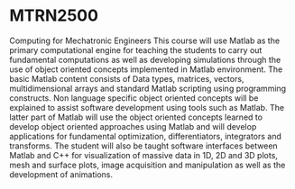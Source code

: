 # MTRN2500
Computing for Mechatronic Engineers
This course will use Matlab as the primary computational engine for teaching the students to carry out fundamental computations as well as developing simulations through the use of object oriented concepts implemented in Matlab environment. The basic Matlab content consists of Data types, matrices, vectors, multidimensional arrays and standard Matlab scripting using programming constructs. Non language specific object oriented concepts will be explained to assist software development using tools such as Matlab. The latter part of Matlab will use the object oriented concepts learned to develop object oriented approaches using Matlab and will develop applications for fundamental optimization, differentiators, integrators and transforms. The student will also be taught software interfaces between Matlab and C++ for visualization of massive data in 1D, 2D and 3D plots, mesh and surface plots, image acquisition and manipulation as well as the development of animations.
